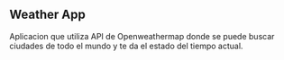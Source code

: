 ## Weather App

Aplicacion que utiliza API de Openweathermap donde se puede buscar ciudades de todo el mundo y te da el estado del tiempo actual.
  

